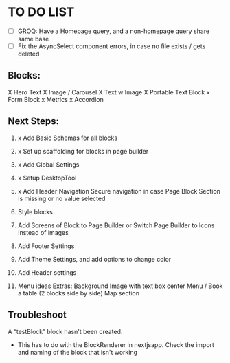 # TO DO LIST

- [ ] GROQ: Have a Homepage query, and a non-homepage query share same base
- [ ] Fix the AsyncSelect component errors, in case no file exists /
      gets deleted

## Blocks:

X Hero Text
X Image / Carousel
X Text w Image
X Portable Text Block
x Form Block
x Metrics
x Accordion

## Next Steps:

1. x Add Basic Schemas for all blocks
2. x Set up scaffolding for blocks in page builder
3. x Add Global Settings
4. x Setup DesktopTool

5. x Add Header Navigation
   Secure navigation in case Page Block Section is missing or no value selected

6. Style blocks
7. Add Screens of Block to Page Builder
   or Switch Page Builder to Icons instead of images

8. Add Footer Settings
9. Add Theme Settings, and add options to change color
10. Add Header settings

11. Menu ideas
    Extras:
    Background Image with text box center
    Menu / Book a table (2 blocks side by side)
    Map section

## Troubleshoot

A “testBlock” block hasn't been created.

- This has to do with the BlockRenderer in nextjsapp. Check the import and naming of the block that isn't working
